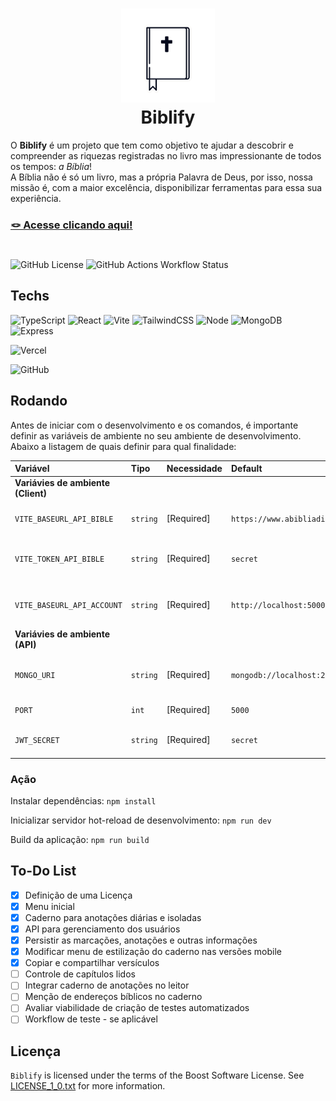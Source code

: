 <h1 align="center">
  <img src="./bible-icon.png" height="150" width="150" alt="Logo Biblify" /><br>
  Biblify
</h1>

O **Biblify** é um projeto que tem como objetivo te ajudar a descobrir e compreender as riquezas registradas no livro mas impressionante de todos os tempos: *a Bíblia*!
<br/>
A Bíblia não é só um livro, mas a própria Palavra de Deus, por isso, nossa missão é, com a maior excelência, disponibilizar ferramentas para essa sua experiência.

### [🪢 Acesse clicando aqui! ](https://biblify.vercel.app)
#

![GitHub License](https://img.shields.io/github/license/jpmoncao/biblify?labelColor=101010)
![GitHub Actions Workflow Status](https://img.shields.io/github/actions/workflow/status/jpmoncao/biblify/XXXXXX.yml?style=flat&labelColor=%23101010)

## Techs

![TypeScript](https://img.shields.io/badge/typescript-%23007ACC.svg?style=for-the-badge&logo=typescript&logoColor=white)
![React](https://img.shields.io/badge/react-%2320232a.svg?style=for-the-badge&logo=react&logoColor=%2361DAFB)
![Vite](https://img.shields.io/badge/vite-%23646CFF.svg?style=for-the-badge&logo=vite&logoColor=ffb20a)
![TailwindCSS](https://img.shields.io/badge/tailwindcss-%2338B2AC.svg?style=for-the-badge&logo=tailwind-css&logoColor=white)
![Node](https://img.shields.io/badge/node-%DDDDDD.svg?style=for-the-badge&logo=node.js&logoColor=white)
![MongoDB](https://img.shields.io/badge/mongoDB-%DDDDDD.svg?style=for-the-badge&logo=mongodb&logoColor=white)
![Express](https://img.shields.io/badge/express-%2320232a.svg?style=for-the-badge&logo=express&logoColor=white)

![Vercel](https://img.shields.io/badge/vercel-%23000000.svg?style=for-the-badge&logo=vercel&logoColor=white)

![GitHub](https://img.shields.io/badge/GitHub-fff?style=for-the-badge&logo=github&logoColor=181717)
<!-- ![GitHub Actions](https://img.shields.io/badge/GitHub%20Actions-2088ff?style=for-the-badge&logo=github-actions&logoColor=fff) -->

<!-- ## Arquitetura

Descrição sobre arquitetura escolhida, tanto de diretórios (monorepo, MVC, etc.) quando de projeto (monolito, microsserviços, APIs, fluxo de comunicação, etc.), tudo conforme cabível dentro do escopo desejado.

Exemplos com fluxogramas, mermaid e/ou imagens são sempre bem-vindos -->

## Rodando

Antes de iniciar com o desenvolvimento e os comandos, é importante definir as variáveis de ambiente no seu ambiente de desenvolvimento. Abaixo a listagem de quais definir para qual finalidade:

| Variável                           | Tipo     | Necessidade | Default                                   | Descrição                                    |
| :--------------------------------- | :------- | :---------- | :---------------------------------------- | -------------------------------------------- |
| **Variávies de ambiente (Client)** |
| `VITE_BASEURL_API_BIBLE`           | `string` | [Required]  | `https://www.abibliadigital.com.br/api`   | URL da API para recursos da Bíblia           |
| `VITE_TOKEN_API_BIBLE`             | `string` | [Required]  | `secret`                                  | Token de autentificação da API da Bíblia API |
| `VITE_BASEURL_API_ACCOUNT`         | `string` | [Required]  | `http://localhost:5000/api`               | URL da API para gestão de contas de usuário  |
| **Variávies de ambiente (API)**    |
| `MONGO_URI`                        | `string` | [Required]  | `mongodb://localhost:27017/nome_do_banco` | URL de conexão do cliente MongoDB            |
| `PORT`                             | `int`    | [Required]  | `5000`                                    | Porta padrão da API                          |
| `JWT_SECRET`                       | `string` | [Required]  | `secret`                                  | Chave de encriptação do token JWT            |

### Ação
Instalar dependências: `npm install`
>
Inicializar servidor hot-reload de desenvolvimento: `npm run dev`
>
Build da aplicação: `npm run build`

<!--
LISTA DE POSSÍVEIS AÇÕES

Linter
Checagem de Tipos
Conversão TS -> JS
Buscar/iniciar Migrações (Atualizações) de Banco de Dados
Atualizar Estrutura do Banco de Dados com Novas Migrações
Iniciar Testes Automatizados
Popular Banco de Dados para Execução Local
Iniciar o Servidor
...
 -->

## To-Do List

- [x] Definição de uma Licença
- [x] Menu inicial
- [x] Caderno para anotações diárias e isoladas
- [x] API para gerenciamento dos usuários
- [x] Persistir as marcações, anotações e outras informações
- [x] Modificar menu de estilização do caderno nas versões mobile
- [x] Copiar e compartilhar versículos
- [ ] Controle de capítulos lidos
- [ ] Integrar caderno de anotações no leitor
- [ ] Menção de endereços bíblicos no caderno
- [ ] Avaliar viabilidade de criação de testes automatizados
- [ ] Workflow de teste - se aplicável

<!-- ## Contrib

Definições curtas e objetivas de padrões a serem seguidos para contribuição de PRs.

Padrões em detalhes, explicações e informações/solicitações mais profundas em um "CONTRIBUTING.MD"; vide [https://github.com/jessesquires/.github/blob/main/CONTRIBUTING.md](https://github.com/jessesquires/.github/blob/main/CONTRIBUTING.md)
-->

## Licença
`Biblify` is licensed under the terms of the Boost Software License. 
See [LICENSE_1_0.txt](http://www.boost.org/LICENSE_1_0.txt) for more information.
